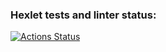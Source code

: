 ### Hexlet tests and linter status:
[![Actions Status](https://github.com/ganiev-dev/java-project-71/actions/workflows/hexlet-check.yml/badge.svg)](https://github.com/ganiev-dev/java-project-71/actions)